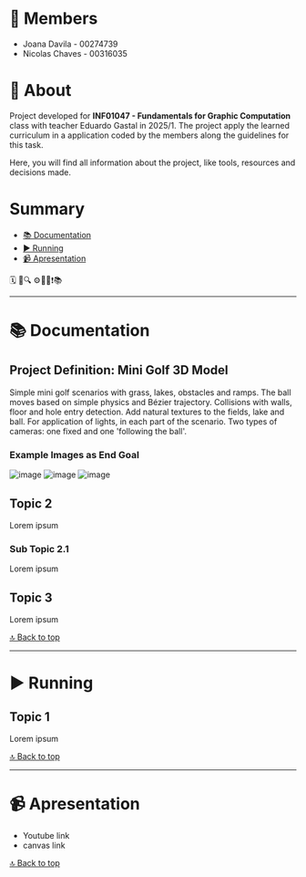 
# 💬  Members
- Joana Davila - 00274739
- Nicolas Chaves - 00316035

# 📝 About 
Project developed for **INF01047 - Fundamentals for Graphic Computation** class with teacher Eduardo Gastal in 2025/1. The project apply the learned curriculum in a application coded by the members along the guidelines for this task.

Here, you will find all information about the project, like tools, resources and decisions made. 

# Summary
- [📚 Documentation](https://github.com/jodavila/fungrap/tree/main?tab=readme-ov-file#-documentation)
- [▶ Running](https://github.com/jodavila/fungrap/tree/main?tab=readme-ov-file#-running)
- [📹  Apresentation](https://github.com/jodavila/fungrap/tree/main?tab=readme-ov-file#-apresentation)


🗓️ 🔗🔍 ⚙️🔧🎨❗📚 

---

# 📚 Documentation

## Project Definition: Mini Golf 3D Model
Simple mini golf scenarios with grass, lakes, obstacles and ramps. The ball moves based on simple physics and Bézier trajectory. Collisions with walls, floor and hole entry detection. Add natural textures to the fields, lake and ball. For application of lights, in each part of the scenario. Two types of cameras: one fixed and one 'following the ball'.

### Example Images as End Goal
![image](https://github.com/user-attachments/assets/8dc17c1c-2826-4023-9e97-acf8667ab837)
![image](https://github.com/user-attachments/assets/e1156d90-ae88-4658-a28a-4c7c36000f23)
![image](https://github.com/user-attachments/assets/31f7389c-2f16-49aa-b56d-dc372754e817)


## Topic 2
Lorem ipsum

### Sub Topic 2.1
Lorem ipsum

## Topic 3
Lorem ipsum


[🔝 Back to top](https://github.com/jodavila/fungrap/edit/main/README.md#-Summary)

---

# ▶ Running

## Topic 1
Lorem ipsum

[🔝 Back to top](https://github.com/jodavila/fungrap/edit/main/README.md#-Summary)

--- 
# 📹 Apresentation
- Youtube link
- canvas link 

[🔝 Back to top](https://github.com/jodavila/fungrap/edit/main/README.md#-Summary)
